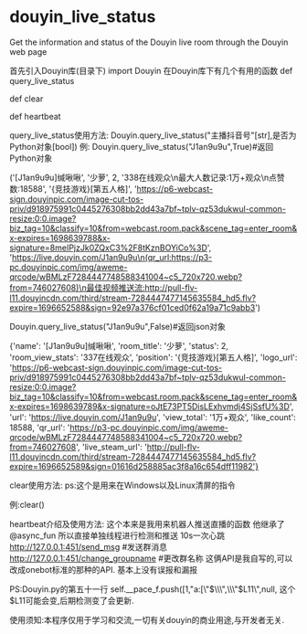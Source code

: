 # douyin_live_status
Get the information and status of the Douyin live room through the Douyin web page

首先引入Douyin库(目录下)
import Douyin
在Douyin库下有几个有用的函数
def query_live_status

def clear

def heartbeat

query_live_status使用方法:
Douyin.query_live_status("主播抖音号"[str],是否为Python对象[bool])
例:
Douyin.query_live_status("J1an9u9u",True)#返回Python对象

('[J1an9u9u]缄啾啾', '少萝', 2, '338在线观众\n最大人数记录:1万+观众\n点赞数:18588', '{竞技游戏}[第五人格]', 'https://p6-webcast-sign.douyinpic.com/image-cut-tos-priv/d918975991c0445276308bb2dd43a7bf~tplv-qz53dukwul-common-resize:0:0.image?biz_tag=10&classify=10&from=webcast.room.pack&scene_tag=enter_room&x-expires=1698639788&x-signature=8meIPjzJk0ZQxC3%2F8tKznBOYiCo%3D', 'https://live.douyin.com/J1an9u9u\n(qr_url:https://p3-pc.douyinpic.com/img/aweme-qrcode/wBMLzF7284447748588341004~c5_720x720.webp?from=746027608)\n最佳视频推送流:http://pull-flv-l11.douyincdn.com/third/stream-7284447477145635584_hd5.flv?expire=1696652588&sign=92e97a376cf01ced0f62a19a71c9abb3')

Douyin.query_live_status("J1an9u9u",False)#返回json对象

{'name': '[J1an9u9u]缄啾啾', 'room_title': '少萝', 'status': 2, 'room_view_stats': '337在线观众', 'position': '{竞技游戏}[第五人格]', 'logo_url': 'https://p6-webcast-sign.douyinpic.com/image-cut-tos-priv/d918975991c0445276308bb2dd43a7bf~tplv-qz53dukwul-common-resize:0:0.image?biz_tag=10&classify=10&from=webcast.room.pack&scene_tag=enter_room&x-expires=1698639789&x-signature=oJtE73PT5DisLExhvmdj4SjSsfU%3D', 'url': 'https://live.douyin.com/J1an9u9u', 'view_total': '1万+观众', 'like_count': 18588, 'qr_url': 'https://p3-pc.douyinpic.com/img/aweme-qrcode/wBMLzF7284447748588341004~c5_720x720.webp?from=746027608', 'live_steam_url': 'http://pull-flv-l11.douyincdn.com/third/stream-7284447477145635584_hd5.flv?expire=1696652589&sign=01616d258885ac3f8a16c654dff11982'}

clear使用方法:
ps:这个是用来在Windows以及Linux清屏的指令

例:clear()

heartbeat介绍及使用方法:
这个本来是我用来机器人推送直播的函数
他继承了@async_fun
所以直接单独线程进行检测和推送
10s一次心跳
http://127.0.0.1:451/send_msg    #发送群消息
http://127.0.0.1:451/change_groupname     #更改群名称
这俩API是我自写的,可以改成onebot标准的那种的API.
基本上没有误报和漏报

PS:Douyin.py的第五十一行
self.__pace_f.push([1,\"a:[\\\"$\\\",\\\"$L11\\\",null,
这个$L11可能会变,后期检测变了会更新.

使用须知:本程序仅用于学习和交流,一切有关douyin的商业用途,与开发者无关.
